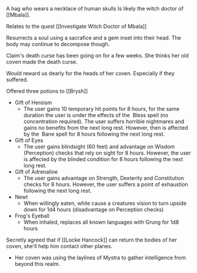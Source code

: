 A hag who wears a necklace of human skulls
Is likely the witch doctor of [[Mbala]].

Relates to the quest [[Investigate Witch Doctor of Mbala]]

Resurrects a soul using a sacrafice and a gem inset into their head.
The body may continue to decompose though.

Claim's death curse has been going on for a few weeks. She thinks her old coven made the death curse.

Would reward us dearly for the heads of her coven. Especially if they suffered.

Offered three potions to [[Brysh]]
- Gift of Heroism
	- The user gains 10 temporary hit points for 8 hours, for the same duration the user is under the effects of the  Bless spell (no concentration required). The user suffers horrible nightmares and gains no benefits from the next long rest. However, then is affected by the  Bane spell for 8 hours following the next long rest.
- Gift of Eyes
	- The user gains blindsight (60 feet) and advantage on Wisdom (Perception) checks that rely on sight for 8 hours. However, the user is affected by the blinded condition for 8 hours following the next long rest.
- Gift of Adrenaline
	- The user gains advantage on Strength, Dexterity and Constitution checks for 8 hours. However, the user suffers a point of exhaustion following the next long rest.
- Newt
	- When willingly eaten, while cause a creatures vision to turn upside down for 1d4 hours (disadvantage on Perception checks)
- Frog's Eyeball
	- When inhaled, replaces all known languages with Grung for 1d8 hours

Secretly agreed that if [[Locke Hancock]] can return the bodies of her coven, she'll help him contact other planes.
- Her coven was using the laylines of Mystra to gather intelligence from beyond this realm.

